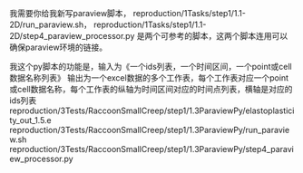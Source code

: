 我需要你给我新写paraview脚本，
reproduction/1Tasks/step1/1.1-2D/run_paraview.sh，
reproduction/1Tasks/step1/1.1-2D/step4_paraview_processor.py
是两个可参考的脚本，这两个脚本连用可以确保paraview环境的链接。

我这个py脚本的功能是，输入为《一个ids列表，一个时间区间，一个point或cell数据名称列表》
输出为一个excel数据的多个工作表，每个工作表对应一个point或cell数据名称，每个工作表的纵轴为时间区间对应的时间点列表，横轴是对应的ids列表reproduction/3Tests/RaccoonSmallCreep/step1/1.3ParaviewPy/elastoplasticity_out_1.5.e
reproduction/3Tests/RaccoonSmallCreep/step1/1.3ParaviewPy/run_paraview.sh
reproduction/3Tests/RaccoonSmallCreep/step1/1.3ParaviewPy/step4_paraview_processor.py